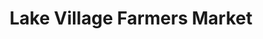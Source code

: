 ---
title: "Lake Village Farmers Market"
url: /coeur-dalene/lake-village-farmers-market/
shop: supermarket
---
